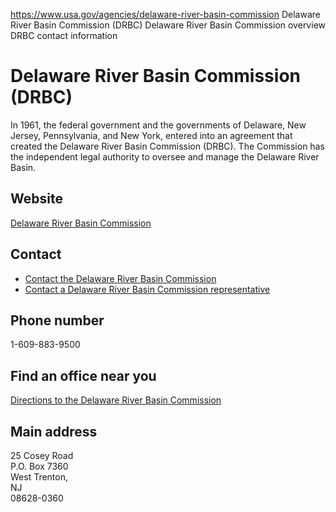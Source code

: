

https://www.usa.gov/agencies/delaware-river-basin-commission
Delaware River Basin Commission (DRBC)
Delaware River Basin Commission overview
DRBC contact information

Delaware River Basin Commission  
(DRBC)  
======================================

In 1961, the federal government and the governments of Delaware, New Jersey, Pennsylvania, and New York, entered into an agreement that created the Delaware River Basin Commission (DRBC). The Commission has the independent legal authority to oversee and manage the Delaware River Basin.

Website
-------

[Delaware River Basin Commission](http://www.state.nj.us/drbc/)

Contact
-------

* [Contact the Delaware River Basin Commission](http://www.nj.gov/drbc/contact/)
* [Contact a Delaware River Basin Commission representative](http://www.nj.gov/drbc/about/staff/index.html)

Phone number
------------

1-609-883-9500

Find an office near you
-----------------------

[Directions to the Delaware River Basin Commission](http://www.nj.gov/drbc/contact/directions/)

Main address
------------

25 Cosey Road  
P.O. Box 7360  
West Trenton,  
NJ  
08628-0360
